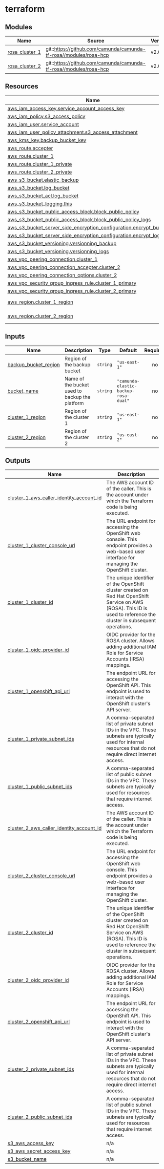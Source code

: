 # terraform

<!-- BEGIN_TF_DOCS -->
## Modules

| Name | Source | Version |
|------|--------|---------|
| <a name="module_rosa_cluster_1"></a> [rosa\_cluster\_1](#module\_rosa\_cluster\_1) | git::https://github.com/camunda/camunda-tf-rosa//modules/rosa-hcp | v2.0.0 |
| <a name="module_rosa_cluster_2"></a> [rosa\_cluster\_2](#module\_rosa\_cluster\_2) | git::https://github.com/camunda/camunda-tf-rosa//modules/rosa-hcp | v2.0.0 |
## Resources

| Name | Type |
|------|------|
| [aws_iam_access_key.service_account_access_key](https://registry.terraform.io/providers/hashicorp/aws/latest/docs/resources/iam_access_key) | resource |
| [aws_iam_policy.s3_access_policy](https://registry.terraform.io/providers/hashicorp/aws/latest/docs/resources/iam_policy) | resource |
| [aws_iam_user.service_account](https://registry.terraform.io/providers/hashicorp/aws/latest/docs/resources/iam_user) | resource |
| [aws_iam_user_policy_attachment.s3_access_attachment](https://registry.terraform.io/providers/hashicorp/aws/latest/docs/resources/iam_user_policy_attachment) | resource |
| [aws_kms_key.backup_bucket_key](https://registry.terraform.io/providers/hashicorp/aws/latest/docs/resources/kms_key) | resource |
| [aws_route.accepter](https://registry.terraform.io/providers/hashicorp/aws/latest/docs/resources/route) | resource |
| [aws_route.cluster_1](https://registry.terraform.io/providers/hashicorp/aws/latest/docs/resources/route) | resource |
| [aws_route.cluster_1_private](https://registry.terraform.io/providers/hashicorp/aws/latest/docs/resources/route) | resource |
| [aws_route.cluster_2_private](https://registry.terraform.io/providers/hashicorp/aws/latest/docs/resources/route) | resource |
| [aws_s3_bucket.elastic_backup](https://registry.terraform.io/providers/hashicorp/aws/latest/docs/resources/s3_bucket) | resource |
| [aws_s3_bucket.log_bucket](https://registry.terraform.io/providers/hashicorp/aws/latest/docs/resources/s3_bucket) | resource |
| [aws_s3_bucket_acl.log_bucket](https://registry.terraform.io/providers/hashicorp/aws/latest/docs/resources/s3_bucket_acl) | resource |
| [aws_s3_bucket_logging.this](https://registry.terraform.io/providers/hashicorp/aws/latest/docs/resources/s3_bucket_logging) | resource |
| [aws_s3_bucket_public_access_block.block_public_policy](https://registry.terraform.io/providers/hashicorp/aws/latest/docs/resources/s3_bucket_public_access_block) | resource |
| [aws_s3_bucket_public_access_block.block_public_policy_logs](https://registry.terraform.io/providers/hashicorp/aws/latest/docs/resources/s3_bucket_public_access_block) | resource |
| [aws_s3_bucket_server_side_encryption_configuration.encrypt_bucket](https://registry.terraform.io/providers/hashicorp/aws/latest/docs/resources/s3_bucket_server_side_encryption_configuration) | resource |
| [aws_s3_bucket_server_side_encryption_configuration.encrypt_log_bucket](https://registry.terraform.io/providers/hashicorp/aws/latest/docs/resources/s3_bucket_server_side_encryption_configuration) | resource |
| [aws_s3_bucket_versioning.versionning_backup](https://registry.terraform.io/providers/hashicorp/aws/latest/docs/resources/s3_bucket_versioning) | resource |
| [aws_s3_bucket_versioning.versionning_logs](https://registry.terraform.io/providers/hashicorp/aws/latest/docs/resources/s3_bucket_versioning) | resource |
| [aws_vpc_peering_connection.cluster_1](https://registry.terraform.io/providers/hashicorp/aws/latest/docs/resources/vpc_peering_connection) | resource |
| [aws_vpc_peering_connection_accepter.cluster_2](https://registry.terraform.io/providers/hashicorp/aws/latest/docs/resources/vpc_peering_connection_accepter) | resource |
| [aws_vpc_peering_connection_options.cluster_2](https://registry.terraform.io/providers/hashicorp/aws/latest/docs/resources/vpc_peering_connection_options) | resource |
| [aws_vpc_security_group_ingress_rule.cluster_1_primary](https://registry.terraform.io/providers/hashicorp/aws/latest/docs/resources/vpc_security_group_ingress_rule) | resource |
| [aws_vpc_security_group_ingress_rule.cluster_2_primary](https://registry.terraform.io/providers/hashicorp/aws/latest/docs/resources/vpc_security_group_ingress_rule) | resource |
| [aws_region.cluster_1_region](https://registry.terraform.io/providers/hashicorp/aws/latest/docs/data-sources/region) | data source |
| [aws_region.cluster_2_region](https://registry.terraform.io/providers/hashicorp/aws/latest/docs/data-sources/region) | data source |
## Inputs

| Name | Description | Type | Default | Required |
|------|-------------|------|---------|:--------:|
| <a name="input_backup_bucket_region"></a> [backup\_bucket\_region](#input\_backup\_bucket\_region) | Region of the backup bucket | `string` | `"us-east-1"` | no |
| <a name="input_bucket_name"></a> [bucket\_name](#input\_bucket\_name) | Name of the bucket used to backup the platform | `string` | `"camunda-elastic-backup-rosa-dual"` | no |
| <a name="input_cluster_1_region"></a> [cluster\_1\_region](#input\_cluster\_1\_region) | Region of the cluster 1 | `string` | `"us-east-1"` | no |
| <a name="input_cluster_2_region"></a> [cluster\_2\_region](#input\_cluster\_2\_region) | Region of the cluster 2 | `string` | `"us-east-2"` | no |
## Outputs

| Name | Description |
|------|-------------|
| <a name="output_cluster_1_aws_caller_identity_account_id"></a> [cluster\_1\_aws\_caller\_identity\_account\_id](#output\_cluster\_1\_aws\_caller\_identity\_account\_id) | The AWS account ID of the caller. This is the account under which the Terraform code is being executed. |
| <a name="output_cluster_1_cluster_console_url"></a> [cluster\_1\_cluster\_console\_url](#output\_cluster\_1\_cluster\_console\_url) | The URL endpoint for accessing the OpenShift web console. This endpoint provides a web-based user interface for managing the OpenShift cluster. |
| <a name="output_cluster_1_cluster_id"></a> [cluster\_1\_cluster\_id](#output\_cluster\_1\_cluster\_id) | The unique identifier of the OpenShift cluster created on Red Hat OpenShift Service on AWS (ROSA). This ID is used to reference the cluster in subsequent operations. |
| <a name="output_cluster_1_oidc_provider_id"></a> [cluster\_1\_oidc\_provider\_id](#output\_cluster\_1\_oidc\_provider\_id) | OIDC provider for the ROSA cluster. Allows adding additional IAM Role for Service Accounts (IRSA) mappings. |
| <a name="output_cluster_1_openshift_api_url"></a> [cluster\_1\_openshift\_api\_url](#output\_cluster\_1\_openshift\_api\_url) | The endpoint URL for accessing the OpenShift API. This endpoint is used to interact with the OpenShift cluster's API server. |
| <a name="output_cluster_1_private_subnet_ids"></a> [cluster\_1\_private\_subnet\_ids](#output\_cluster\_1\_private\_subnet\_ids) | A comma-separated list of private subnet IDs in the VPC. These subnets are typically used for internal resources that do not require direct internet access. |
| <a name="output_cluster_1_public_subnet_ids"></a> [cluster\_1\_public\_subnet\_ids](#output\_cluster\_1\_public\_subnet\_ids) | A comma-separated list of public subnet IDs in the VPC. These subnets are typically used for resources that require internet access. |
| <a name="output_cluster_2_aws_caller_identity_account_id"></a> [cluster\_2\_aws\_caller\_identity\_account\_id](#output\_cluster\_2\_aws\_caller\_identity\_account\_id) | The AWS account ID of the caller. This is the account under which the Terraform code is being executed. |
| <a name="output_cluster_2_cluster_console_url"></a> [cluster\_2\_cluster\_console\_url](#output\_cluster\_2\_cluster\_console\_url) | The URL endpoint for accessing the OpenShift web console. This endpoint provides a web-based user interface for managing the OpenShift cluster. |
| <a name="output_cluster_2_cluster_id"></a> [cluster\_2\_cluster\_id](#output\_cluster\_2\_cluster\_id) | The unique identifier of the OpenShift cluster created on Red Hat OpenShift Service on AWS (ROSA). This ID is used to reference the cluster in subsequent operations. |
| <a name="output_cluster_2_oidc_provider_id"></a> [cluster\_2\_oidc\_provider\_id](#output\_cluster\_2\_oidc\_provider\_id) | OIDC provider for the ROSA cluster. Allows adding additional IAM Role for Service Accounts (IRSA) mappings. |
| <a name="output_cluster_2_openshift_api_url"></a> [cluster\_2\_openshift\_api\_url](#output\_cluster\_2\_openshift\_api\_url) | The endpoint URL for accessing the OpenShift API. This endpoint is used to interact with the OpenShift cluster's API server. |
| <a name="output_cluster_2_private_subnet_ids"></a> [cluster\_2\_private\_subnet\_ids](#output\_cluster\_2\_private\_subnet\_ids) | A comma-separated list of private subnet IDs in the VPC. These subnets are typically used for internal resources that do not require direct internet access. |
| <a name="output_cluster_2_public_subnet_ids"></a> [cluster\_2\_public\_subnet\_ids](#output\_cluster\_2\_public\_subnet\_ids) | A comma-separated list of public subnet IDs in the VPC. These subnets are typically used for resources that require internet access. |
| <a name="output_s3_aws_access_key"></a> [s3\_aws\_access\_key](#output\_s3\_aws\_access\_key) | n/a |
| <a name="output_s3_aws_secret_access_key"></a> [s3\_aws\_secret\_access\_key](#output\_s3\_aws\_secret\_access\_key) | n/a |
| <a name="output_s3_bucket_name"></a> [s3\_bucket\_name](#output\_s3\_bucket\_name) | n/a |
<!-- END_TF_DOCS -->
